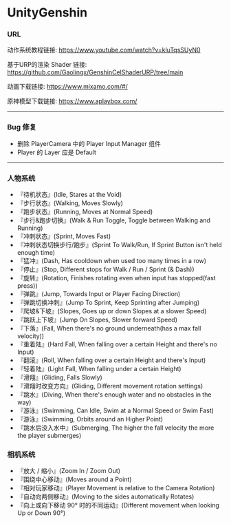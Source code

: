 # UnityGenshin

### URL
动作系统教程链接: https://www.youtube.com/watch?v=kluTqsSUyN0

基于URP的渲染 Shader 链接: https://github.com/Gaolingx/GenshinCelShaderURP/tree/main

动画下载链接: https://www.mixamo.com/#/

原神模型下载链接: https://www.aplaybox.com/

---
### Bug 修复
+ 删除 PlayerCamera 中的 Player Input Manager 组件
+ Player 的 Layer 应是 Default
---
### 人物系统
+ 『待机状态』(Idle, Stares at the Void)
+ 『步行状态』(Walking, Moves Slowly)
+ 『跑步状态』(Running, Moves at Normal Speed)
+ 『步行&跑步切换』(Walk & Run Toggle, Toggle between Walking and Running)
+ 『冲刺状态』(Sprint, Moves Fast)
+ 『冲刺状态切换步行/跑步』(Sprint To Walk/Run, If Sprint Button isn't held enough time)
+ 『猛冲』(Dash, Has cooldown when used too many times in a row)
+ 『停止』(Stop, Different stops for Walk / Run / Sprint (& Dash))
+ 『旋转』(Rotation, Finishes rotating even when input has stopped(fast press))
+ 『弹跳』(Jump, Towards Input or Player Facing Direction)
+ 『弹跳切换冲刺』(Jump To Sprint, Keep Sprinting after Jumping)
+ 『爬坡&下坡』(Slopes, Goes up or down Slopes at a slower Speed)
+ 『跳跃上下坡』(Jump On Slopes, Slower forward Speed)
+ 『下落』(Fall, When there's no ground underneath(has a max fall velocity))
+ 『重着陆』(Hard Fall, When falling over a certain Height and there's no Input)
+ 『翻滚』(Roll, When falling over a certain Height and there's Input)
+ 『轻着陆』(Light Fall, When falling under a certain Height)
+ 『滑翔』(Gliding, Falls Slowly)
+ 『滑翔时改变方向』(Gliding, Different movement rotation settings)
+ 『跳水』(Diving, When there's enough water and no obstacles in the way)
+ 『游泳』(Swimming, Can Idle, Swim at a Normal Speed or Swim Fast)
+ 『游泳』(Swimming, Orbits around an Higher Point)
+ 『跳水后没入水中』(Submerging, The higher the fall velocity the more the player submerges)

### 相机系统
+ 『放大 / 缩小』(Zoom In / Zoom Out)
+ 『围绕中心移动』(Moves around a Point)
+ 『相对玩家移动』(Player Movement is relative to the Camera Rotation)
+ 『自动向两侧移动』(Moving to the sides automatically Rotates)
+ 『向上或向下移动 90° 时的不同运动』(Different movement when looking Up or Down 90°)
